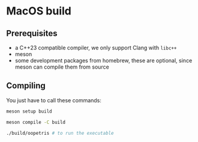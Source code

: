 # MacOS build

## Prerequisites

- a C++23 compatible compiler, we only support Clang with `libc++`
- meson
- some development packages from homebrew, these are optional, since meson can compile them from source

## Compiling

You just have to call these commands:


```bash
meson setup build

meson compile -C build

./build/oopetris # to run the executable
```
